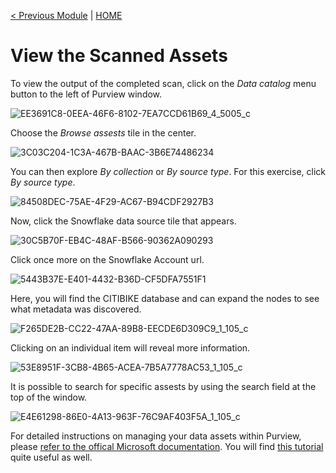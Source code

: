 [< Previous Module](../modules/module07.md) | [HOME](../README.md)

# View the Scanned Assets

To view the output of the completed scan, click on the _Data catalog_ menu button to the left of Purview window. 

![EE3691C8-0EEA-46F6-8102-7EA7CCD61B69_4_5005_c](https://user-images.githubusercontent.com/83224172/144843962-cf85be3c-27b2-45ec-9f2e-2bd638aa8c57.jpeg)

Choose the _Browse assests_ tile in the center.

![3C03C204-1C3A-467B-BAAC-3B6E74486234](https://user-images.githubusercontent.com/83224172/144844138-d77e2d5b-2606-4e6d-a658-6f1d31cd2655.png)

You can then explore _By collection_ or _By source type_. For this exercise, click _By source type_.

![84508DEC-75AE-4F29-AC67-B94CDF2927B3](https://user-images.githubusercontent.com/83224172/144844438-120c4922-d5b4-40e3-8172-126105a19b0a.png)

Now, click the Snowflake data source tile that appears. 

![30C5B70F-EB4C-48AF-B566-90362A090293](https://user-images.githubusercontent.com/83224172/144844582-bc383877-43a0-4582-b480-ab1e0c11d8d8.png)

Click once more on the Snowflake Account url. 

![5443B37E-E401-4432-B36D-CF5DFA7551F1](https://user-images.githubusercontent.com/83224172/144844746-5a5087af-74ac-4040-a6a1-192c5c1e34b9.png)

Here, you will find the CITIBIKE database and can expand the nodes to see what metadata was discovered.

![F265DE2B-CC22-47AA-89B8-EECDE6D309C9_1_105_c](https://user-images.githubusercontent.com/83224172/144845018-781a88ba-e0f9-4503-aaab-e0854a21658b.jpeg)

Clicking on an individual item will reveal more information.

![53E8951F-3CB8-4B65-ACEA-7B5A7778AC53_1_105_c](https://user-images.githubusercontent.com/83224172/144845329-5f2754bf-73c1-4033-b5a0-64135c7e4920.jpeg)

It is possible to search for specific assests by using the search field at the top of the window.

![E4E61298-86E0-4A13-963F-76C9AF403F5A_1_105_c](https://user-images.githubusercontent.com/83224172/144845631-ae8743d7-d670-43ab-8b62-c91cc2b6bf89.jpeg)

For detailed instructions on managing your data assets within Purview, please [refer to the offical Microsoft documentation](https://docs.microsoft.com/en-us/azure/purview/).
You will find [this tutorial](https://github.com/tayganr/purviewlab) quite useful as well. 
